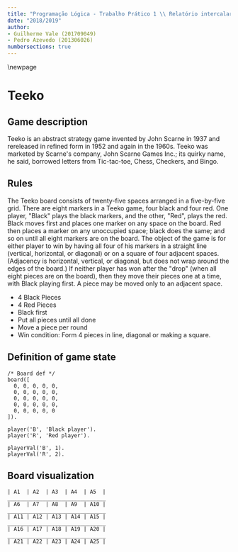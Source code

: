 ```yaml
---
title: "Programação Lógica - Trabalho Prático 1 \\ Relatório intercalar"
date: "2018/2019"
author:
- Guilherme Vale (201709049)
- Pedro Azevedo (201306026)
numbersections: true
---
```


\newpage

# Teeko

## Game description

Teeko is an abstract strategy game invented by John Scarne in 1937 and rereleased in refined form in 1952 and again in the 1960s.
Teeko was marketed by Scarne's company, John Scarne Games Inc.; its quirky name, he said, borrowed letters from Tic-tac-toe,
Chess, Checkers, and Bingo.

## Rules

The Teeko board consists of twenty-five spaces arranged in a five-by-five grid.
There are eight markers in a Teeko game, four black and four red.
One player, "Black" plays the black markers, and the other, "Red", plays the red.
Black moves first and places one marker on any space on the board.
Red then places a marker on any unoccupied space; black does the same; and so on until all eight markers are on the board.
The object of the game is for either player to win by having all four of his markers in a straight line
(vertical, horizontal, or diagonal) or on a square of four adjacent spaces.
(Adjacency is horizontal, vertical, or diagonal, but does not wrap around the edges of the board.)
If neither player has won after the "drop" (when all eight pieces are on the board),
then they move their pieces one at a time, with Black playing first.
A piece may be moved only to an adjacent space.

- 4 Black Pieces
- 4 Red Pieces
- Black first
- Put all pieces until all done
- Move a piece per round 
- Win condition: Form 4 pieces in line, diagonal or making a square.

## Definition of game state

~~~
/* Board def */
board([
  0, 0, 0, 0, 0,
  0, 0, 0, 0, 0,
  0, 0, 0, 0, 0,
  0, 0, 0, 0, 0,
  0, 0, 0, 0, 0
]).

player('B', 'Black player').
player('R', 'Red player').

playerVal('B', 1).
playerVal('R', 2).
~~~

## Board visualization

~~~
| A1  | A2  | A3  | A4  | A5  |
_______________________________
| A6  | A7  | A8  | A9  | A10 |
_______________________________
| A11 | A12 | A13 | A14 | A15 |
_______________________________
| A16 | A17 | A18 | A19 | A20 |
_______________________________
| A21 | A22 | A23 | A24 | A25 |
~~~

